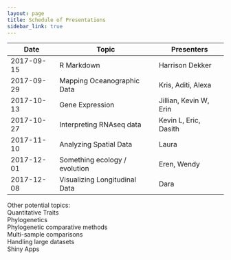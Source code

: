 ```yaml
---
layout: page
title: Schedule of Presentations
sidebar_link: true
---
```


| Date | Topic | Presenters |
|------|-------|------------|
|2017-09-15| R Markdown | Harrison Dekker |
|2017-09-29| Mapping Oceanographic Data | Kris, Aditi, Alexa |
|2017-10-13| Gene Expression | Jillian, Kevin W, Erin|
|2017-10-27| Interpreting RNAseq data | Kevin L, Eric, Dasith|
|2017-11-10| Analyzing Spatial Data|Laura |
|2017-12-01| Something ecology / evolution | Eren, Wendy|
|2017-12-08| Visualizing Longitudinal Data| Dara |

Other potential topics:  
Quantitative Traits  
Phylogenetics  
Phylogenetic comparative methods  
Multi-sample comparisons  
Handling large datasets  
Shiny Apps
